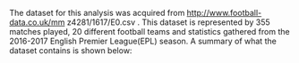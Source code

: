 The dataset for this analysis was acquired from http://www.football-data.co.uk/mm z4281/1617/E0.csv . This dataset is represented by 355 matches played, 20 different football teams and statistics gathered from the 2016-2017 English Premier League(EPL) season. A summary of what the dataset contains is shown below:
